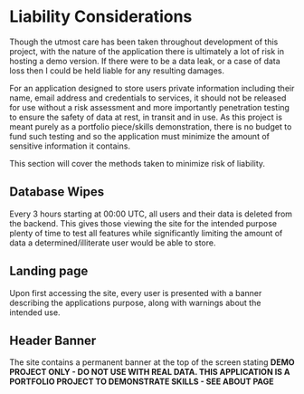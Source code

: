 # Liability Considerations

Though the utmost care has been taken throughout development of this project, with the nature of the application there is ultimately a lot of risk in hosting a demo version. If there were to be a data leak, or a case of data loss then I could be held liable for any resulting damages.

For an application designed to store users private information including their name, email address and credentials to services, it should not be released for use without a risk assessment and more importantly penetration testing to ensure the safety of data at rest, in transit and in use. As this project is meant purely as a portfolio piece/skills demonstration, there is no budget to fund such testing and so the application must minimize the amount of sensitive information it contains.

This section will cover the methods taken to minimize risk of liability.

## Database Wipes

Every 3 hours starting at 00:00 UTC, all users and their data is deleted from the backend. This gives those viewing the site for the intended purpose plenty of time to test all features while significantly limiting the amount of data a determined/illiterate user would be able to store.

## Landing page

Upon first accessing the site, every user is presented with a banner describing the applications purpose, along with warnings about the intended use.

## Header Banner

The site contains a permanent banner at the top of the screen stating **DEMO PROJECT ONLY - DO NOT USE WITH REAL DATA. THIS APPLICATION IS A PORTFOLIO PROJECT TO DEMONSTRATE SKILLS - SEE ABOUT PAGE**
